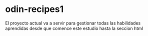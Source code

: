 # odin-recipes1
El proyecto actual va a servir para gestionar todas las habilidades aprendidas desde que comence este estudio hasta la seccion html
